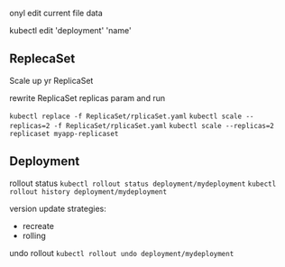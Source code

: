 

onyl edit current file data

kubectl edit 'deployment' 'name'

## ReplecaSet

Scale up yr ReplicaSet

rewrite ReplicaSet replicas param and run

`kubectl replace -f ReplicaSet/rplicaSet.yaml`
`kubectl scale --replicas=2 -f ReplicaSet/rplicaSet.yaml`
`kubectl scale --replicas=2 replicaset myapp-replicaset`

## Deployment

rollout status
`kubectl rollout status deployment/mydeployment`
`kubectl rollout history deployment/mydeployment`

version update strategies:
- recreate
- rolling

undo rollout
`kubectl rollout undo deployment/mydeployment`